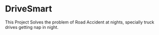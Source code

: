 # DriveSmart

This Project Solves the problem of Road Accident at nights, specially truck drives getting nap in night.
